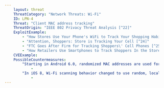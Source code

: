 ```yaml
---
    layout: threat
    ThreatCategory: "Network Threats: Wi-Fi"
    ID: LPN-4
    Threat: "Client MAC address tracking"
    ThreatOrigin: "IEEE 802 Privacy Threat Analysis [^22]"
    ExploitExample:
        - "How Stores Use Your Phone's WiFi to Track Your Shopping Habits [^23]"
        - "Attention, Shoppers: Store is Tracking Your Cell [^24]"
        - "FTC Goes After Firm for Tracking Shoppers\' Cell Phones [^25]"
        - "How Retailers Use Smartphones to Track Shoppers In the Store [^26]"
    CVEExample:
    PossibleCountermeasures:
        "Starting in Android 6.0, randomized MAC addresses are used for Wi-Fi and Bluetooth scans. See __Android 6.0 Changes__ [^35]":
            - 
        "In iOS 8, Wi-Fi scanning behavior changed to use random, locally administrated MAC addresses. See User Privacy on iOS and OS X [^36]":
            - 
---
```

